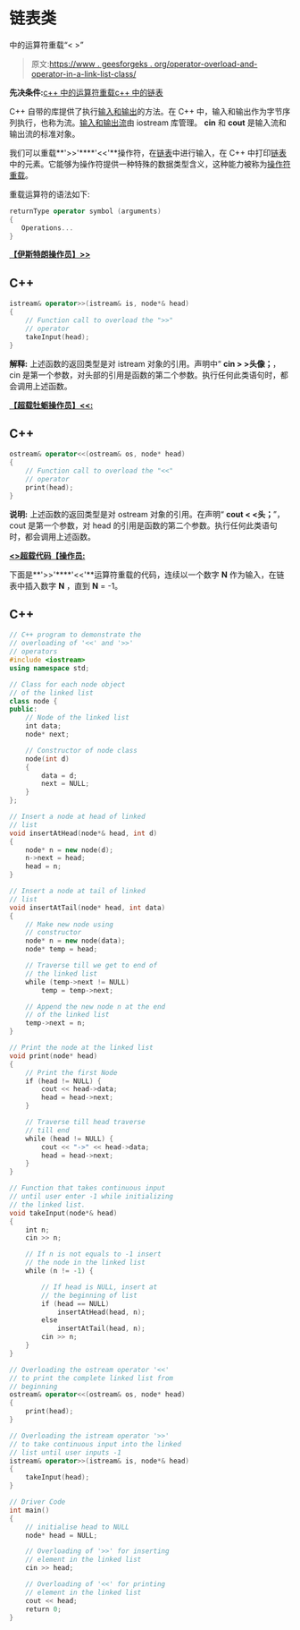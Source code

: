# 链表类

中的运算符重载“< >”

> 原文:[https://www . geesforgeks . org/operator-overload-and-operator-in-a-link-list-class/](https://www.geeksforgeeks.org/operator-overloading-and-operator-in-a-linked-list-class/)

**先决条件:**[c++ 中的运算符重载](https://www.geeksforgeeks.org/operator-overloading-c/)[c++ 中的链表](https://www.geeksforgeeks.org/linked-list-set-1-introduction/)

C++ 自带的库提供了执行[输入和输出](https://www.geeksforgeeks.org/basic-input-output-c/)的方法。在 C++ 中，输入和输出作为字节序列执行，也称为流。[输入和输出流](https://www.geeksforgeeks.org/basic-input-output-c/)由 iostream 库管理。 **cin** 和 **cout** 是输入流和输出流的标准对象。

我们可以重载**'>>'****'<<'**操作符，在[链表](https://www.geeksforgeeks.org/data-structures/linked-list/)中进行输入，在 C++ 中打印[链表](https://www.geeksforgeeks.org/data-structures/linked-list/)中的元素。它能够为操作符提供一种特殊的数据类型含义，这种能力被称为[操作符重载](https://www.geeksforgeeks.org/operator-overloading-c/)。

重载运算符的语法如下:

```cpp
returnType operator symbol (arguments)
{
   Operations...
} 
```

**<u>【伊斯特朗操作员】>></u>**

## C++

```cpp
istream& operator>>(istream& is, node*& head)
{
    // Function call to overload the ">>"
    // operator
    takeInput(head);
}
```

**解释:**
上述函数的返回类型是对 istream 对象的引用。声明中“ **cin > >头像；**，cin 是第一个参数，对头部的引用是函数的第二个参数。执行任何此类语句时，都会调用上述函数。

**<u>【超载牡蛎操作员】<<:</u>**

## C++

```cpp
ostream& operator<<(ostream& os, node* head)
{
    // Function call to overload the "<<"
    // operator
    print(head);
}
```

**说明:**
上述函数的返回类型是对 ostream 对象的引用。在声明“ **cout < <头；**”，cout 是第一个参数，对 head 的引用是函数的第二个参数。执行任何此类语句时，都会调用上述函数。

**<u><>超载代码【操作员:</u>**

下面是**'>>'****'<<'**运算符重载的代码，连续以一个数字 **N** 作为输入，在链表中插入数字 **N** ，直到 **N** = -1。

## C++

```cpp
// C++ program to demonstrate the
// overloading of '<<' and '>>'
// operators
#include <iostream>
using namespace std;

// Class for each node object
// of the linked list
class node {
public:
    // Node of the linked list
    int data;
    node* next;

    // Constructor of node class
    node(int d)
    {
        data = d;
        next = NULL;
    }
};

// Insert a node at head of linked
// list
void insertAtHead(node*& head, int d)
{
    node* n = new node(d);
    n->next = head;
    head = n;
}

// Insert a node at tail of linked
// list
void insertAtTail(node* head, int data)
{
    // Make new node using
    // constructor
    node* n = new node(data);
    node* temp = head;

    // Traverse till we get to end of
    // the linked list
    while (temp->next != NULL)
        temp = temp->next;

    // Append the new node n at the end
    // of the linked list
    temp->next = n;
}

// Print the node at the linked list
void print(node* head)
{
    // Print the first Node
    if (head != NULL) {
        cout << head->data;
        head = head->next;
    }

    // Traverse till head traverse
    // till end
    while (head != NULL) {
        cout << "->" << head->data;
        head = head->next;
    }
}

// Function that takes continuous input
// until user enter -1 while initializing
// the linked list.
void takeInput(node*& head)
{
    int n;
    cin >> n;

    // If n is not equals to -1 insert
    // the node in the linked list
    while (n != -1) {

        // If head is NULL, insert at
        // the beginning of list
        if (head == NULL)
            insertAtHead(head, n);
        else
            insertAtTail(head, n);
        cin >> n;
    }
}

// Overloading the ostream operator '<<'
// to print the complete linked list from
// beginning
ostream& operator<<(ostream& os, node* head)
{
    print(head);
}

// Overloading the istream operator '>>'
// to take continuous input into the linked
// list until user inputs -1
istream& operator>>(istream& is, node*& head)
{
    takeInput(head);
}

// Driver Code
int main()
{
    // initialise head to NULL
    node* head = NULL;

    // Overloading of '>>' for inserting
    // element in the linked list
    cin >> head;

    // Overloading of '<<' for printing
    // element in the linked list
    cout << head;
    return 0;
}
```